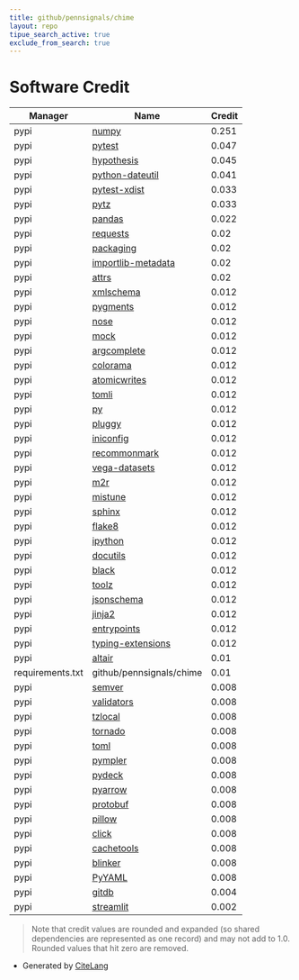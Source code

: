 ```yaml
---
title: github/pennsignals/chime
layout: repo
tipue_search_active: true
exclude_from_search: true
---
```

# Software Credit

|Manager|Name|Credit|
|-------|----|------|
|pypi|[numpy](https://www.numpy.org)|0.251|
|pypi|[pytest](https://docs.pytest.org/en/latest/)|0.047|
|pypi|[hypothesis](https://pypi.org/project/hypothesis)|0.045|
|pypi|[python-dateutil](https://pypi.org/project/python-dateutil)|0.041|
|pypi|[pytest-xdist](https://pypi.org/project/pytest-xdist)|0.033|
|pypi|[pytz](https://pypi.org/project/pytz)|0.033|
|pypi|[pandas](https://pandas.pydata.org)|0.022|
|pypi|[requests](https://pypi.org/project/requests)|0.02|
|pypi|[packaging](https://pypi.org/project/packaging)|0.02|
|pypi|[importlib-metadata](https://pypi.org/project/importlib-metadata)|0.02|
|pypi|[attrs](https://pypi.org/project/attrs)|0.02|
|pypi|[xmlschema](https://pypi.org/project/xmlschema)|0.012|
|pypi|[pygments](https://pypi.org/project/pygments)|0.012|
|pypi|[nose](https://pypi.org/project/nose)|0.012|
|pypi|[mock](https://pypi.org/project/mock)|0.012|
|pypi|[argcomplete](https://pypi.org/project/argcomplete)|0.012|
|pypi|[colorama](https://pypi.org/project/colorama)|0.012|
|pypi|[atomicwrites](https://pypi.org/project/atomicwrites)|0.012|
|pypi|[tomli](https://pypi.org/project/tomli)|0.012|
|pypi|[py](https://pypi.org/project/py)|0.012|
|pypi|[pluggy](https://pypi.org/project/pluggy)|0.012|
|pypi|[iniconfig](https://pypi.org/project/iniconfig)|0.012|
|pypi|[recommonmark](https://pypi.org/project/recommonmark)|0.012|
|pypi|[vega-datasets](https://pypi.org/project/vega-datasets)|0.012|
|pypi|[m2r](https://pypi.org/project/m2r)|0.012|
|pypi|[mistune](https://pypi.org/project/mistune)|0.012|
|pypi|[sphinx](https://pypi.org/project/sphinx)|0.012|
|pypi|[flake8](https://pypi.org/project/flake8)|0.012|
|pypi|[ipython](https://pypi.org/project/ipython)|0.012|
|pypi|[docutils](https://pypi.org/project/docutils)|0.012|
|pypi|[black](https://pypi.org/project/black)|0.012|
|pypi|[toolz](https://pypi.org/project/toolz)|0.012|
|pypi|[jsonschema](https://pypi.org/project/jsonschema)|0.012|
|pypi|[jinja2](https://pypi.org/project/jinja2)|0.012|
|pypi|[entrypoints](https://pypi.org/project/entrypoints)|0.012|
|pypi|[typing-extensions](https://typing.readthedocs.io/)|0.012|
|pypi|[altair](http://altair-viz.github.io)|0.01|
|requirements.txt|github/pennsignals/chime|0.01|
|pypi|[semver](https://github.com/python-semver/python-semver)|0.008|
|pypi|[validators](https://github.com/kvesteri/validators)|0.008|
|pypi|[tzlocal](https://pypi.org/project/tzlocal)|0.008|
|pypi|[tornado](https://pypi.org/project/tornado)|0.008|
|pypi|[toml](https://pypi.org/project/toml)|0.008|
|pypi|[pympler](https://pypi.org/project/pympler)|0.008|
|pypi|[pydeck](https://pypi.org/project/pydeck)|0.008|
|pypi|[pyarrow](https://pypi.org/project/pyarrow)|0.008|
|pypi|[protobuf](https://pypi.org/project/protobuf)|0.008|
|pypi|[pillow](https://pypi.org/project/pillow)|0.008|
|pypi|[click](https://pypi.org/project/click)|0.008|
|pypi|[cachetools](https://pypi.org/project/cachetools)|0.008|
|pypi|[blinker](https://pypi.org/project/blinker)|0.008|
|pypi|[PyYAML](https://pypi.org/project/PyYAML)|0.008|
|pypi|[gitdb](https://pypi.org/project/gitdb)|0.004|
|pypi|[streamlit](https://streamlit.io)|0.002|


> Note that credit values are rounded and expanded (so shared dependencies are represented as one record) and may not add to 1.0. Rounded values that hit zero are removed.


- Generated by [CiteLang](https://github.com/vsoch/citelang)

